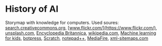 # History of AI
Storymap with knowledge for computers.
 Used soures: [search.creativecommons.org](https://search.creativecommons.org/), [www.flickr.com/](https://www.flickr.com/), [unsplash.com](https://unsplash.com/), [Encyclopedia Britannica](https://www.britannica.com/), [wikipedia.com](https://www.wikipedia.org/), [Machine learning for kids](https://machinelearningforkids.co.uk), [botpress](https://botpress.com/), [Scratch](https://scratch.mit.edu/), [notepad++](https://notepad-plus-plus.org/), [MediaFire](https://www.mediafire.com/), [xml-sitemaps.com](https://www.xml-sitemaps.com/)
